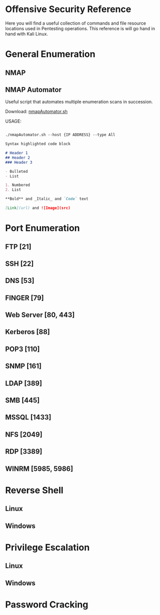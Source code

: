 # Offensive Security Reference

Here you will find a useful collection of commands and file resource locations used in Pentesting operations. This reference is will go hand in hand with Kali Linux.

# General Enumeration

## NMAP

## NMAP Automator

Useful script that automates multiple enumeration scans in succession.

Download: [nmapAutomator.sh](https://github.com/21y4d/nmapAutomator/blob/master/nmapAutomator.sh)

USAGE:
```markdown

./nmapAutomator.sh --host {IP ADDRESS} --type All

```

```markdown
Syntax highlighted code block

# Header 1
## Header 2
### Header 3

- Bulleted
- List

1. Numbered
2. List

**Bold** and _Italic_ and `Code` text

[Link](url) and ![Image](src)
```
# Port Enumeration

## FTP [21]


## SSH [22] 


## DNS [53]


## FINGER [79]


## Web Server [80, 443]


## Kerberos [88] 


## POP3 [110] 


## SNMP [161] 


## LDAP [389]


## SMB [445]


## MSSQL [1433] 


## NFS [2049]


## RDP [3389]

## WINRM [5985, 5986] 

# Reverse Shell

## Linux

## Windows

# Privilege Escalation

## Linux

## Windows

# Password Cracking
